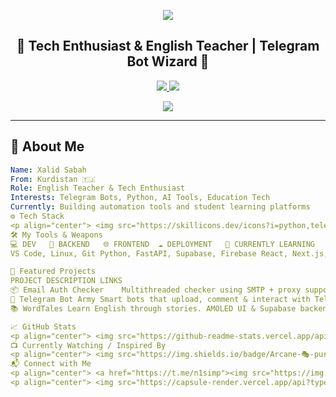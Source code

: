 <!-- Top banner -->
<p align="center">
  <img src="https://capsule-render.vercel.app/api?type=waving&color=0:4F46E5,100:9333EA&height=200&section=header&text=Welcome%20to%20Xalid's%20World!&fontSize=35&fontColor=fff&fontAlignY=40" />
</p>

<h2 align="center">🚀 Tech Enthusiast & English Teacher | Telegram Bot Wizard 🤖</h2>

<p align="center">
  <a href="https://t.me/n1simp">
    <img src="https://img.shields.io/badge/Telegram-@n1simp-2CA5E0?style=for-the-badge&logo=telegram&logoColor=white" />
  </a>
  <img src="https://komarev.com/ghpvc/?username=xalidsabah&style=for-the-badge&color=blue" />
</p>

<p align="center">
  <img src="https://readme-typing-svg.demolab.com?font=Fira+Code&size=24&duration=3000&pause=1000&center=true&vCenter=true&width=600&lines=💡+Code+is+my+superpower.;🧠+Learning+something+new+every+day.;🚀+Building+bots%2C+web+apps%2C+and+cool+stuff."/>
</p>

---

## 🧠 About Me

```yaml
Name: Xalid Sabah
From: Kurdistan 🇹🇯
Role: English Teacher & Tech Enthusiast
Interests: Telegram Bots, Python, AI Tools, Education Tech
Currently: Building automation tools and student learning platforms
⚙️ Tech Stack
<p align="center"> <img src="https://skillicons.dev/icons?i=python,telebot,fastapi,js,ts,html,css,react,nextjs,tailwind,mysql,mongodb,firebase,vercel,linux,vscode,figma&theme=dark" /> </p>
🛠 My Tools & Weapons
💻 DEV	🔐 BACKEND	🌐 FRONTEND	☁️ DEPLOYMENT	🧠 CURRENTLY LEARNING
VS Code, Linux, Git	Python, FastAPI, Supabase, Firebase	React, Next.js, TailwindCSS	Vercel, Netlify, Railway	Machine Learning, LangChain, OpenAI APIs

🧩 Featured Projects
PROJECT	DESCRIPTION	LINKS
📦 Email Auth Checker	Multithreaded checker using SMTP + proxy support	🔗 View Repo
🤖 Telegram Bot Army	Smart bots that upload, comment & interact with Telegram	🔗 View Repo
📚 WordTales	Learn English through stories. AMOLED UI & Supabase backend	🔗 Live Site

📈 GitHub Stats
<p align="center"> <img src="https://github-readme-stats.vercel.app/api?username=xalidsabah&theme=tokyonight&show_icons=true&hide_border=true&hide_title=false&count_private=true" /> <br/> <img src="https://github-readme-streak-stats.herokuapp.com?user=xalidsabah&theme=tokyonight&hide_border=true" /> <br/> <img src="https://github-readme-activity-graph.vercel.app/graph?username=xalidsabah&theme=react-dark&area=true&hide_border=true" /> </p>
📺 Currently Watching / Inspired By
<p align="center"> <img src="https://img.shields.io/badge/Arcane-🎭-purple?style=for-the-badge" /> <img src="https://img.shields.io/badge/Love,+Death+&+Robots-💥-red?style=for-the-badge" /> <img src="https://img.shields.io/badge/Cyberpunk+Edgerunners-💻-yellow?style=for-the-badge" /> <img src="https://img.shields.io/badge/The+Expanse-🌌-blue?style=for-the-badge" /> </p>
📬 Connect with Me
<p align="center"> <a href="https://t.me/n1simp"><img src="https://img.shields.io/badge/Telegram-%40n1simp-2CA5E0?style=for-the-badge&logo=telegram&logoColor=white" /></a> <a href="mailto:khalidsabah@email.com"><img src="https://img.shields.io/badge/Gmail-khalidsabah%40email.com-D14836?style=for-the-badge&logo=gmail&logoColor=white" /></a> <a href="https://github.com/xalidsabah"><img src="https://img.shields.io/badge/GitHub-xalidsabah-181717?style=for-the-badge&logo=github&logoColor=white" /></a> </p>
<p align="center"> <img src="https://capsule-render.vercel.app/api?type=waving&color=gradient&height=150&section=footer" /> </p> ```
